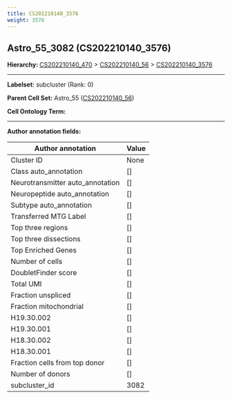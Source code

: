 ```yaml
---
title: CS202210140_3576
weight: 3576
---
```

## Astro_55_3082 (CS202210140_3576)
<b>Hierarchy: </b>
[CS202210140_470](../CS202210140_470) >
[CS202210140_56](../CS202210140_56) >
[CS202210140_3576](../CS202210140_3576)

---


**Labelset:** subcluster (Rank: 0)

**Parent Cell Set:** Astro_55 ([CS202210140_56](../CS202210140_56))



**Cell Ontology Term:** 

[MARKER GENES.]: #


---

[TRANSFERRED ANNOTATIONS.]: #


[AUTHOR ANNOTATION FIELDS.]: #


**Author annotation fields:**

| Author annotation | Value |
|-------------------|-------|
|Cluster ID|None|
|Class auto_annotation|[]|
|Neurotransmitter auto_annotation|[]|
|Neuropeptide auto_annotation|[]|
|Subtype auto_annotation|[]|
|Transferred MTG Label|[]|
|Top three regions|[]|
|Top three dissections|[]|
|Top Enriched Genes|[]|
|Number of cells|[]|
|DoubletFinder score|[]|
|Total UMI|[]|
|Fraction unspliced|[]|
|Fraction mitochondrial|[]|
|H19.30.002|[]|
|H19.30.001|[]|
|H18.30.002|[]|
|H18.30.001|[]|
|Fraction cells from top donor|[]|
|Number of donors|[]|
|subcluster_id|3082|
